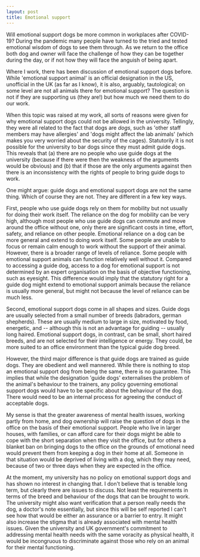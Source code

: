 ```yaml
---
layout: post
title: Emotional support 
---
```


Will emotional support dogs be more common in workplaces after COVID-19? During the pandemic many people have turned to the tried and tested emotional wisdom of dogs to see them through. As we return to the office both dog and owner will face the challenge of how they can be together during the day, or if not how they will face the anguish of being apart. 

Where I work, there has been discussion of emotional support dogs before. While 'emotional support animal' is an official designation in the US, unofficial in the UK (as far as I know), it is also, arguably, tautological; on some level are not all animals there for emotional support? The question is not if they are supporting us (they are!) but how much we need them to do our work.

When this topic was raised at my work, all sorts of reasons were given for why emotional support dogs could not be allowed in the university. Tellingly, they were all related to the fact that dogs are _dogs_, such as 'other staff members may have allergies' and 'dogs might affect the lab animals' (which makes you very worried about the security of the cages). Statutorily it is not possible for the university to bar dogs since they must admit guide dogs. This reveals that (a) there are no people who use guide dogs at the university (because if there were then the weakness of the arguments would be obvious) and (b) that if those are the only arguments against then there is an inconsistency with the rights of people to bring guide dogs to work. 

One might argue: guide dogs and emotional support dogs are not the same thing. Which of course they are not. They are different in a few key ways. 

First, people who use guide dogs rely on them for mobility but not usually for doing their work itself. The reliance on the dog for mobility can be very high, although most people who use guide dogs can commute and move around the office without one, only there are significant costs in time, effort, safety, and reliance on other people. Emotional reliance on a dog can be more general and extend to doing work itself. Some people are unable to focus or remain calm enough to work without the support of their animal. However, there is a broader range of levels of reliance. Some people with emotional support animals can function relatively well without it. Compared to accessing a guide dog, access to a dog for emotional support is not determined by an expert organisation on the basis of objective functioning, such as eyesight. This difference would imply that the statutory right for a guide dog might extend to emotional support animals because the reliance is usually more general, but might not because the level of reliance can be much less. 

Second, emotional support dogs come in all shapes and sizes. Guide dogs are usually selected from a small number of breeds (labradors, german shepherds). These are usually medium to large in size, motivated by food, energetic, and -- although this is not an advantage for guiding -- usually long haired. Emotional support dogs, in contrast, can be small, short haired breeds, and are not selected for their intelligence or energy. They could, be more suited to an office environment than the typical guide dog breed. 

However, the third major difference is that guide dogs are trained as guide dogs. They are obedient and well mannered. While there is nothing to stop an emotional support dog from being the same, there is no guarantee. This implies that while the designation 'guide dogs' externalises the problem of the animal's behaviour to the trainers, any policy governing emotional support dogs would have to be specific about the behaviour of the dog. There would need to be an internal process for agreeing the conduct of acceptable dogs. 

My sense is that the greater awareness of mental health issues, working partly from home, and dog ownership will raise the question of dogs in the office on the basis of their emotional support. People who live in larger houses, with families, or can afford care for their dogs might be able to cope with the short separation when they visit the office, but for others a blanket ban on bringing dogs to the office on the grounds of emotional need would prevent them from keeping a dog in their home at all. Someone in that situation would be deprived of living with a dog, which they may need, because of two or three days when they are expected in the office. 

At the moment, my university has no policy on emotional support dogs and has shown no interest in changing that. I don't believe that is tenable long term, but clearly there are issues to discuss. Not least the requirements in terms of the breed and behaviour of the dogs that can be brought to work. The university might also want verification that a person really needs the dog, a doctor's note essentially, but since this will be self reported I can't see how that would be either an assurance or a barrier to entry. It might also increase the stigma that is already associated with mental health issues. Given the university and UK government's commitment to addressing mental health needs with the same voracity as physical health, it would be incongruous to discriminate against those who rely on an animal for their mental functioning. 